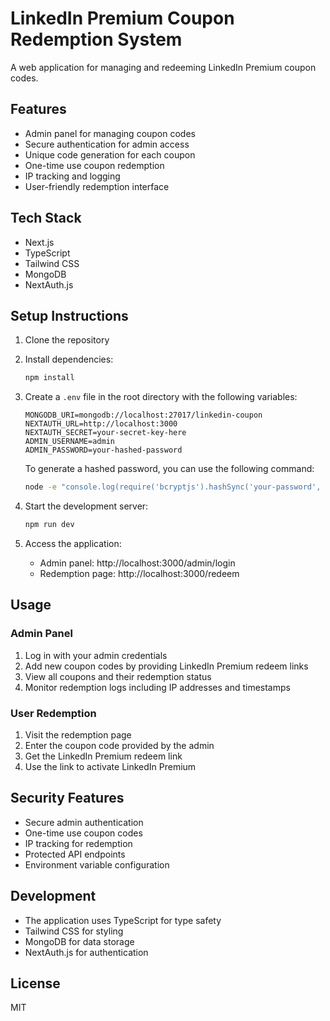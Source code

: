 # LinkedIn Premium Coupon Redemption System

A web application for managing and redeeming LinkedIn Premium coupon codes.

## Features

- Admin panel for managing coupon codes
- Secure authentication for admin access
- Unique code generation for each coupon
- One-time use coupon redemption
- IP tracking and logging
- User-friendly redemption interface

## Tech Stack

- Next.js
- TypeScript
- Tailwind CSS
- MongoDB
- NextAuth.js

## Setup Instructions

1. Clone the repository
2. Install dependencies:
   ```bash
   npm install
   ```

3. Create a `.env` file in the root directory with the following variables:
   ```
   MONGODB_URI=mongodb://localhost:27017/linkedin-coupon
   NEXTAUTH_URL=http://localhost:3000
   NEXTAUTH_SECRET=your-secret-key-here
   ADMIN_USERNAME=admin
   ADMIN_PASSWORD=your-hashed-password
   ```

   To generate a hashed password, you can use the following command:
   ```bash
   node -e "console.log(require('bcryptjs').hashSync('your-password', 10))"
   ```

4. Start the development server:
   ```bash
   npm run dev
   ```

5. Access the application:
   - Admin panel: http://localhost:3000/admin/login
   - Redemption page: http://localhost:3000/redeem

## Usage

### Admin Panel

1. Log in with your admin credentials
2. Add new coupon codes by providing LinkedIn Premium redeem links
3. View all coupons and their redemption status
4. Monitor redemption logs including IP addresses and timestamps

### User Redemption

1. Visit the redemption page
2. Enter the coupon code provided by the admin
3. Get the LinkedIn Premium redeem link
4. Use the link to activate LinkedIn Premium

## Security Features

- Secure admin authentication
- One-time use coupon codes
- IP tracking for redemption
- Protected API endpoints
- Environment variable configuration

## Development

- The application uses TypeScript for type safety
- Tailwind CSS for styling
- MongoDB for data storage
- NextAuth.js for authentication

## License

MIT 